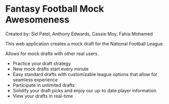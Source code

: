 Fantasy Football Mock Awesomeness
==============================

Created by: Sid Patel, Anthony Edwards, Cassie Moy, Fahia Mohamed


This web application creates a mock draft for the National Football League.  

Allows for mock drafts with other real users.

- Practice your draft strategy 
- New mock drafts start every minute
- Easy standard drafts with customizable league options that allow for seamless experience
- Participate in unlimited drafts
- Solidify your draft picks and enjoy our up-to date player information
- View your drafts in real-time

